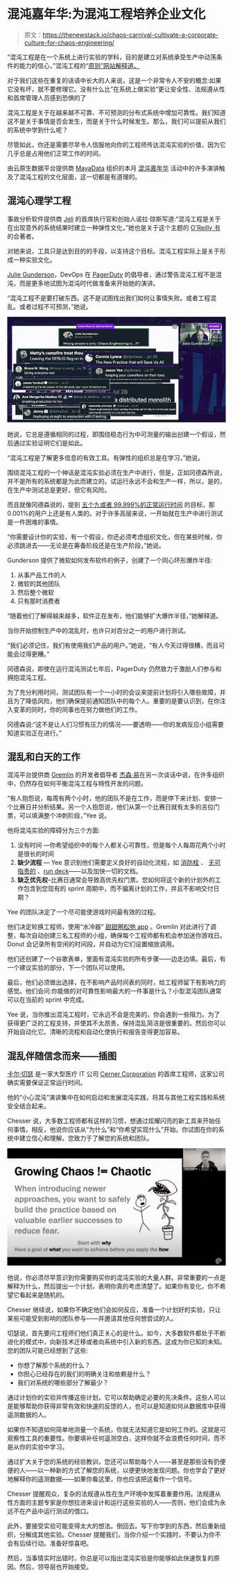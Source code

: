 # 混沌嘉年华:为混沌工程培养企业文化

> 原文：<https://thenewstack.io/chaos-carnival-cultivate-a-corporate-culture-for-chaos-engineering/>

“混沌工程是在一个系统上进行实验的学科，目的是建立对系统承受生产中动荡条件的能力的信心，”混沌工程的“[原则”网站解释道。](https://principlesofchaos.org/)

对于我们这些在重复的话语中长大的人来说，这是一个非常令人不安的概念:如果它没有坏，就不要修理它。没有什么比“在系统上做实验”更让安全性、法规遵从性和首席管理人员感到恐惧的了

混沌工程是关于在越来越不可靠、不可预测的分布式系统中增加可靠性。我们知道这不是关于事情是否会发生，而是关于什么时候发生。那么，我们可以提前从我们的系统中学到什么呢？

尽管如此，你还是需要尽早令人信服地向你的工程师传达混沌实验的价值，因为它几乎总是占用他们正常工作的时间。

由云原生数据平台提供商 [MayaData](https://mayadata.io/?utm_content=inline-mention) 组织的本月 [混沌嘉年华](https://chaoscarnival.io/) 活动中的许多演讲触及了混沌工程的文化层面，这一切都是有道理的。

## **混沌心理学工程**

事故分析软件提供商 [Jeli](https://www.jeli.io/) 的首席执行官和创始人诺拉·琼斯写道:“混沌工程是关于在出现意外的系统结果时建立一种弹性文化，”她也是关于这个主题的 [O'Reilly 书](https://www.oreilly.com/library/view/chaos-engineering/9781492043850/) 的合著者。

对她来说，工具只是达到目的的手段，以支持这个目标。混沌工程实际上是关于形成一种实验文化。

[Julie Gunderson](https://twitter.com/julie_gund)，DevOps 在 [PagerDuty](https://www.pagerduty.com/?utm_content=inline-mention) 的倡导者，通过警告混沌工程不是混沌，而是更多地试图为混沌时代做准备来开始她的演讲。

“混沌工程不是要打破东西。这不是试图找出我们如何让事情失败。或者工程混乱。或者过程不可预测，”她说。

![Julie's tweet shares "wrong answers only. chaos engineering is.." Joke answers in include: keeping your coworkers on their toes](img/3a86ceda32278b0e1e78fe2518878b4e.png)

她说，它总是遵循相同的过程，即围绕稳态行为中可测量的输出创建一个假设，然后通过实验证明它们是如此。

“混沌工程是了解更多信息的有效工具。有弹性的组织总是在学习，”她说。

围绕混沌工程的一个神话是混沌实验必须在生产中进行，但是，正如冈德森所说，并不是所有的系统都是为此而建立的。试运行永远不会和生产一样，所以，是的，在生产中测试总是更好，但它有风险。

而且就像冈德森说的，提到 [五个九或者 99.999%的正常运行时间](https://en.wikipedia.org/wiki/Five_nines) 的目标，那 0.001%的用户上还是有人类的。对于许多高层来说，一开始就在生产中进行测试是一件困难的事情。

“你需要设计你的实验，有一个假设，你还必须考虑组织文化，但在某些时候，你必须跳进去——无论是在筹备阶段还是在生产阶段，”她说。

Gunderson 提供了微软如何发布软件的例子，创建了一个同心环形爆炸半径:

1.  从事产品工作的人
2.  微软的其他团队
3.  然后整个微软
4.  只有那时消费者

“随着他们了解得越来越多，软件正在发布，他们能够扩大爆炸半径，”她解释道。

当你开始控制生产中的混乱时，也许只对百分之一的用户进行测试。

“我们必须记住，我们有使用我们产品的用户。”她说，“有人今天过得很糟，而且可能会过得更糟。”

冈德森说，即使在运行混沌测试七年后，PagerDuty 仍然致力于激励人们参与和拥抱混沌工程。

为了充分利用时间，测试团队有一个一小时的会议来提前计划将引入哪些故障，并且为了降低风险，他们确保提前通知团队中的每个人。重要的是要认识到，在你注入变革的同时，你的同事也在努力做他们的工作。

冈德森说:“这不是让人们习惯有压力的情况——要透明——你的发病反应小组需要知道实验正在进行。”

## **混乱和白天的工作**

混沌平台提供商 [Gremlin](https://www.gremlin.com/?utm_content=inline-mention) 的开发者倡导者 [杰森·易](https://twitter.com/gitbisect)在另一次谈话中说，在许多组织中，仍然存在如何平衡混沌工程与特性开发的问题。

“有人抱怨说，每周有两个小时，他的团队不是在工作，而是停下来计划、安排一个比赛日并分析结果。另一个人抱怨说，他们从第一个比赛日就有太多的吉拉门票，可以填满整个冲刺阶段，”Yee 说。

他将混沌实验的障碍分为三个方面:

1.  没有时间 —你希望组织中的每个人都关心可靠性，但是每个人每周花两个小时是很长的时间
2.  **缺少流程** — Yee 意识到他们需要定义良好的自动化流程，如 [消防栓](https://firehydrant.io/blog/announcing-runbooks/) 、 [无可指责的](https://www.blameless.com/resources/runbook-for-among-us) 、[run deck](https://www.rundeck.com/new-to-rundeck)——以及加快一切的文档。
3.  **缺乏优先权**–比赛日通常会导致高优先权门票。您如何将这个新的计划外的工作包含到您现有的 sprint 周期中，而不偏离计划的工作，并且不影响交付日期？

Yee 的团队决定了一个尽可能使游戏时间最有效的过程。

他们决定轮换工程师，使用“水冷器” [甜甜圈松弛 app](https://www.donut.com/) 。Gremlin 对此进行了调整，每次自动创建三名工程师的小组，确保每个工程师都有机会参加迷你游戏日。Donut 会记录所有空闲的时间段，并自动为它们设置缩放调用。

他们还创建了一个谷歌表单，里面有混沌实验的所有步骤——边走边填。最后，有一个建议实验的部分，下一个团队可以使用。

最后，他们必须做出选择，在不影响产品时间表的同时，给工程师留下有影响力的感觉。他们会问:你能做的对可靠性影响最大的一件事是什么？小型混沌团队通常可以在当前的 sprint 中完成。

Yee 说，当你推出混沌工程时，它永远不会是完美的，你会遇到一些阻力。为了获得更广泛的工程支持，并使其不太昂贵，保持混乱简洁是很重要的。然后你可以开始自动化它。清晰的流程和自动化使执行和报告变得更加容易。

## **混乱伴随信念而来——插图**

[卡尔·切瑟](https://twitter.com/che55er) 是一家大型医疗 IT 公司 [Cerner Corporation](https://www.cerner.com/) 的首席工程师，这家公司确实需要保证正常运行时间。

他的“小心混沌”演讲集中在如何启动和发展混沌实践，将其与其他工程实践和系统安全结合起来。

Chesser 说，大多数工程师都有这样的习惯，想通过炫耀闪亮的新工具来开始任何事情。相反，他说你应该从“为什么”和“你希望实现什么”开始。你试图在你的系统中建立信心和理解。您致力于了解您的系统和团队。

![Growing chaos! with a man-eating plant : When introducing newer approaches, you want to safely build the practice based on valuable earlier successes to reduce fear. Start with why.Have a goal of what you want to achieve before you apply the how." Also Chesser is speaking live in the upper right corner](img/c8f806e4839abdaa17104d739d3d51db.png)

他说，你必须尽早意识到你需要购买你的混沌实验的大量人群。非常重要的一点是解释为什么，然后提出一个计划，表明你真的考虑清楚了。如果你有变化，你不希望它看起来是随机的。

Chesser 继续说，如果你不确定他们会如何反应，准备一个计划好的实验，只让某些可能受到影响的团队参与——并邀请其他任何想尝试的人。

切瑟说，首先要问工程师们他们真正关心的是什么。如今，大多数软件都处于不断进化的模式中，向新技术迁移或者向系统中引入新的东西。这成为你已知的未知。您的团队可能已经想到了这些:

*   你想了解那个系统的什么？
*   你担心已经存在的我们的明确关注和依赖是什么？
*   我们对系统的哪些部分了解最少？

通过计划你的实验并传播这些计划，它可以帮助确定必要的先决条件。这些人可以是能够帮助你获得非常有效和快速的反馈的人，也可以是知道如何从数据库中获得遥测数据的人。

如果你不知道如何简单地测量一个系统，你就无法知道它是如何工作的。这就是可观察性工具的重要性。你要填补任何遥测空白，这样你就不会浪费任何时间，而不是从你的实验中学习。

通过扩大关于您的系统的经验教训，您还可以帮助每个人——甚至是那些没有扔便便的人——以一种新的方式了解您的系统，以便更快地发现问题。你也学会了更好地解释你的遥测数据——如果你看这里，你也应该把这看作一个信号。

Chesser 提醒观众，复杂的法规遵从性在生产环境中发挥着重要作用。法规遵从性方面的主题专家是你想拉进来设计和运行这些实验的人——否则，他们会成为永远不在产品中运行测试的借口。

此外，要接受实验可能变得太大的想法。倒回去。写下你学到的东西，然后重新组织，分解成其他实验。Chesser 提醒我们，当你介绍一个实践时，不要认为你不会有后续行动。准备好惊喜吧。

然后，当事情实时出错时，你总是可以指出混沌实验是你能够如此快速恢复的原因。然后，领导层也开始接受。

<svg xmlns:xlink="http://www.w3.org/1999/xlink" viewBox="0 0 68 31" version="1.1"><title>Group</title> <desc>Created with Sketch.</desc></svg>